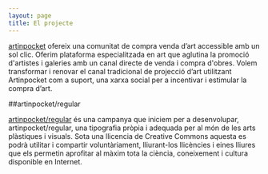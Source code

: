 ```yaml
---
layout: page
title: El projecte
---
```


[artinpocket](http://www.artinpocket.cat/ 'artinpocket, una comunitat de compra venda d’art accessible amb un sol clic') ofereix una comunitat de compra venda d’art accessible amb un sol clic. Oferim plataforma especialitzada en art que aglutina la promoció d'artistes i galeries amb un canal directe de venda i compra d'obres. Volem transformar i renovar el canal tradicional de projecció d’art utilitzant Artinpocket com a suport, una xarxa social per a incentivar i estimular la compra d’art.

##artinpocket/regular

[artinpocket/regular](#) és una campanya que iniciem per a desenvolupar, artinpocket/regular, una tipografia pròpia i adequada per al món de les arts plàstiques i visuals. Sota una llicencia de Creative Commons aquesta es podrà utilitar i compartir voluntàriament, lliurant-los llicències i eines lliures que els permetin aprofitar al màxim tota la ciència, coneixement i cultura disponible en Internet.